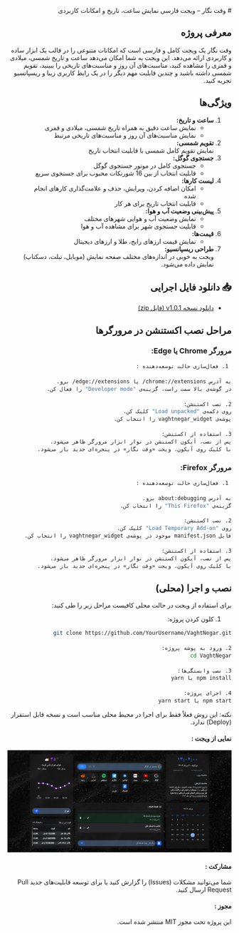 <div dir="rtl">
# وقت نگار – ویجت فارسی نمایش ساعت، تاریخ و امکانات کاربردی

## معرفی پروژه

وقت نگار یک ویجت کامل و فارسی است که امکانات متنوعی را در قالب یک ابزار ساده و کاربردی ارائه می‌دهد. این ویجت به شما امکان می‌دهد ساعت و تاریخ شمسی، میلادی و قمری را مشاهده کنید، مناسبت‌های آن روز و مناسبت‌های تاریخی را ببینید، تقویم شمسی داشته باشید و چندین قابلیت مهم دیگر را در یک رابط کاربری زیبا و ریسپانسیو تجربه کنید.

## ویژگی‌ها

1. **ساعت و تاریخ:**
   - نمایش ساعت دقیق به همراه تاریخ شمسی، میلادی و قمری
   - نمایش مناسبت‌های آن روز و مناسبت‌های تاریخی مرتبط
2. **تقویم شمسی:**  
   نمایش تقویم کامل شمسی با قابلیت انتخاب تاریخ
3. **جستجوی گوگل:**
   - جستجوی کامل در موتور جستجوی گوگل
   - قابلیت انتخاب از بین 16 شورتکات محبوب برای جستجوی سریع
4. **لیست کارها:**
   - امکان اضافه کردن، ویرایش، حذف و علامت‌گذاری کارهای انجام شده
   - قابلیت انتخاب تاریخ برای هر کار
5. **پیش‌بینی وضعیت آب و هوا:**
   - نمایش وضعیت آب و هوایی شهرهای مختلف
   - قابلیت جستجوی شهر برای مشاهده آب و هوا
6. **قیمت‌ها:**
   - نمایش قیمت ارزهای رایج، طلا و ارزهای دیجیتال
7. **طراحی ریسپانسیو:**  
   ویجت به خوبی در اندازه‌های مختلف صفحه نمایش (موبایل، تبلت، دسکتاپ) نمایش داده می‌شود.

## 📥 دانلود فایل اجرایی

- [دانلود نسخه v1.0.1 (فایل zip)](https://github.com/Mehran-soufi/browser_widget/releases/download/widget/vaghtnegar_widget.rar)

## مراحل نصب اکستنشن در مرورگرها

### مرورگر Chrome یا Edge:

```bash
 1. فعال‌سازی حالت توسعه‌دهنده :

به آدرس chrome://extensions/ یا edge://extensions/ برو.
در گوشه‌ی بالا سمت راست، گزینه‌ی "Developer mode" را فعال کن.

2. نصب اکستنشن:
روی دکمه‌ی "Load unpacked" کلیک کن.
پوشه‌ی vaghtnegar_widget را انتخاب کن.

3. استفاده از اکستنشن:
پس از نصب، آیکون اکستنشن در نوار ابزار مرورگر ظاهر می‌شود.
با کلیک روی آیکون، ویجت «وقت نگار» در پنجره‌ای جدید باز می‌شود.
```

### مرورگر Firefox:

```bash
 1. فعال‌سازی حالت توسعه‌دهنده :

به آدرس about:debugging برو.
گزینه‌ی "This Firefox" را انتخاب کن.

2. نصب اکستنشن:
روی "Load Temporary Add-on" کلیک کن.
فایل manifest.json موجود در پوشه‌ی vaghtnegar_widget را انتخاب کن.

3. استفاده از اکستنشن:
پس از نصب، آیکون اکستنشن در نوار ابزار مرورگر ظاهر می‌شود.
با کلیک روی آیکون، ویجت «وقت نگار» در پنجره‌ای جدید باز می‌شود.
```

## نصب و اجرا (محلی)

برای استفاده از ویجت در حالت محلی کافیست مراحل زیر را طی کنید:

1. کلون کردن پروژه:

```bash
git clone https://github.com/YourUsername/VaghtNegar.git

2. ورود به پوشه پروژه:
cd VaghtNegar

3. نصب وابستگی‌ها:
npm install یا yarn

4. اجرای پروژه:
npm start یا yarn start
```

نکته: این روش فعلاً فقط برای اجرا در محیط محلی مناسب است و نسخه قابل استقرار (Deploy) ندارد.

#### نمایی از ویجت :

![img1](/public/screenshot/img1.png)

#### مشارکت :

شما می‌توانید مشکلات (Issues) را گزارش کنید یا برای توسعه قابلیت‌های جدید Pull Request ارسال کنید.

#### مجوز :

این پروژه تحت مجوز MIT منتشر شده است.

</div>
